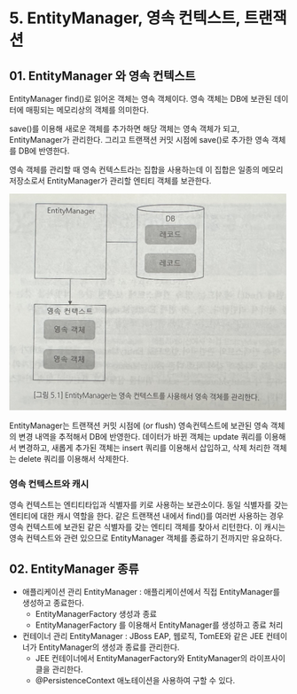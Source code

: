 # 5. EntityManager, 영속 컨텍스트, 트랜잭션
## 01. EntityManager 와 영속 컨텍스트
EntityManager find()로 읽어온 객체는 영속 객체이다. 영속 객체는 DB에 보관된 데이터에 매핑되는 메모리상의 객체를 의미한다.

save()를 이용해 새로운 객체를 추가하면 해당 객체는 영속 객체가 되고, EntityManager가 관리한다. 그리고 트랜잭션 커밋 시점에 save()로 추가한 영속 객체를 DB에 반영한다.

영속 객체를 관리할 때 영속 컨텍스트라는 집합을 사용하는데 이 집합은 일종의 메모리 저장소로서 EntityManager가 관리할 엔티티 객체를 보관한다.

<img src="img/영속컨텍스트.jpeg" width="500px">

EntityManager는 트랜잭션 커밋 시점에 (or flush) 영속컨텍스트에 보관된 영속 객체의 변경 내역을 추적해서 DB에 반영한다. 데이터가 바뀐 객체는 update 쿼리를 이용해서 변경하고, 새롭게 추가된 객체는 insert 쿼리를 이용해서 삽입하고, 삭제 처리한 객체는 delete 쿼리를 이용해서 삭제한다.

### 영속 컨텍스트와 캐시
영속 컨텍스트는 엔티티타입과 식별자를 키로 사용하는 보관소이다. 동일 식별자를 갖는 엔티티에 대한 캐시 역할을 한다. 같은 트랜잭션 내에서 find()를 여러번 사용하는 경우 영속 컨텍스트에 보관된 같은 식별자를 갖는 엔티티 객체를 찾아서 리턴한다. 이 캐시는 영속 컨텍스트와 관련 있으므로 EntityManager 객체를 종료하기 전까지만 유요하다.

## 02. EntityManager 종류
* 애플리케이션 관리 EntityManager : 애플리케이션에서 직접 EntityManager를 생성하고 종료한다.
  * EntityManagerFactory 생성과 종료
  * EntityManagerFactory 를 이용해서 EntityManager를 생성하고 종료 처리
* 컨테이너 관리 EntityManager : JBoss EAP, 웹로직, TomEE와 같은 JEE 컨테이너가 EntityManager의 생성과 종료를 관리한다.
  * JEE 컨테이너에서 EntityManagerFactory와 EntityManager의 라이프사이클을 관리한다.
  * @PersistenceContext 애노테이션을 사용하여 구할 수 있다.